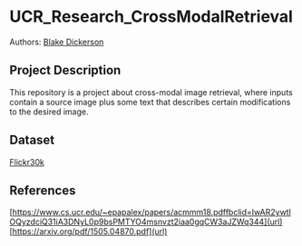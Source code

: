 # UCR_Research_CrossModalRetrieval

Authors: [Blake Dickerson](https://github.com/blake2703)

## Project Description
This repository is a project about cross-modal image retrieval, where inputs contain a source image plus some text that describes certain modifications to the desired image.

## Dataset
[Flickr30k](https://www.kaggle.com/datasets/hsankesara/flickr-image-dataset)

## References 
[https://www.cs.ucr.edu/~epapalex/papers/acmmm18.pdffbclid=IwAR2ywtlOQyzdciQ31iA3DNyL0p9bsPMTYO4msnvzt2iaa0gqCW3aJZWq344](url)
[https://arxiv.org/pdf/1505.04870.pdf](url)
